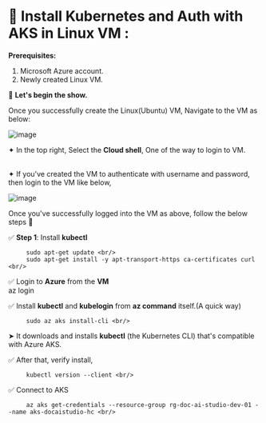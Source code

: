 🔹 **Install Kubernetes and Auth with AKS in Linux VM** : <br/>
   ==============================================================

**Prerequisites:** <br/>
1. Microsoft Azure account. <br/>
2. Newly created Linux VM. <br/>

🔹 **Let's begin the show.** <br/>

 Once you successfully create the Linux(Ubuntu) VM, Navigate to the VM as below: <br/>

 ![image](https://github.com/user-attachments/assets/62d74bef-5fc8-4125-a662-468d6f7c4d8d)  <br/>

 ✦ In the top right, Select the **Cloud shell**, One of the way to login to VM. <br/> <br/>

 ✦ If you've created the VM to authenticate with username and password, then login to the VM like below, <br/>

 ![image](https://github.com/user-attachments/assets/3773d216-7978-418c-9a01-4706fdd96621) <br/>

Once you've successfully logged into the VM as above, follow the below steps 🔽 <br/>

 ✅ **Step 1**: Install **kubectl** <br/>
 
         sudo apt-get update <br/>
         sudo apt-get install -y apt-transport-https ca-certificates curl <br/>

 ✅ Login to **Azure** from the **VM** <br/>
         az login <br/>

 ✅ Install **kubectl** and **kubelogin** from **az command** itself.(A quick way) <br/>   
 
         sudo az aks install-cli <br/>

➤ It downloads and installs **kubectl** (the Kubernetes CLI) that's compatible with Azure AKS. <br/>

 ✅   After that, verify install, <br/>
 
         kubectl version --client <br/>

 ✅   Connect to AKS <br/>
 
         az aks get-credentials --resource-group rg-doc-ai-studio-dev-01 --name aks-docaistudio-hc <br/>
 

